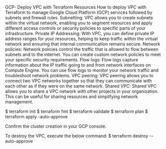 GCP- Deploy VPC with Terraform Resources
How to deploy VPC with Terraform to manage Google Cloud Platform (GCP) services followed by subnets and firewall rules.
Subnetting: VPC allows you to create subnets within the virtual network, enabling you to segment resources and apply different access controls or security policies to specific parts of your infrastructure.
Private IP Addressing: With VPC, you can define private IP address ranges for your resources, helping to keep traffic within the virtual network and ensuring that internal communication remains secure.
Network policies: Network policies control the traffic that is allowed to flow between subnets and to the internet. You can create custom network policies to meet your specific security requirements.
Flow logs: Flow logs capture information about the IP traffic going to and from network interfaces on Compute Engine. You can use flow logs to monitor your network traffic and troubleshoot network problems.
VPC peering: VPC peering allows you to connect two VPC networks together so that they can communicate with each other as if they were on the same network.
Shared VPC: Shared VPC allows you to share a VPC network with other projects in your organization. This can be useful for sharing resources and simplifying network management.

$ terraform init
$ terraform fmt
$ terraform validate
$ terraform plan
$ terraform apply -auto-approve

Confirm the cluster creation in your GCP console.

To destroy the VPC, execute the below command:
$ terraform destroy --auto-approve
